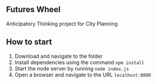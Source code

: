 ## Futures Wheel
Anticipatory Thinking project for City Planning

## How to start
1. Download and navigate to the folder
2. Install dependencies using the command `npm install`
3. Start the node server by running `node index.js`
4. Open a browser and navigate to the URL `localhost:8080`